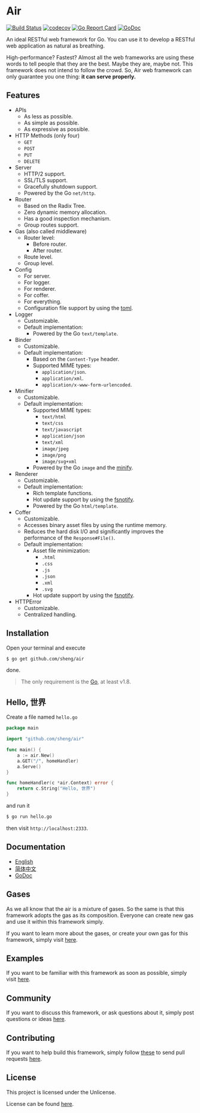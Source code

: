 # Air

[![Build Status](https://travis-ci.org/sheng/air.svg?branch=master)](https://travis-ci.org/sheng/air)
[![codecov](https://codecov.io/gh/sheng/air/branch/master/graph/badge.svg)](https://codecov.io/gh/sheng/air)
[![Go Report Card](https://goreportcard.com/badge/github.com/sheng/air)](https://goreportcard.com/report/github.com/sheng/air)
[![GoDoc](https://godoc.org/github.com/sheng/air?status.svg)](https://godoc.org/github.com/sheng/air)

An ideal RESTful web framework for Go. You can use it to develop a RESTful web application as
natural as breathing.

High-performance? Fastest? Almost all the web frameworks are using these words to tell people that
they are the best. Maybe they are, maybe not. This framework does not intend to follow the crowd.
So, Air web framework can only guarantee you one thing: **it can serve properly.**

## Features

* APIs
	* As less as possible.
	* As simple as possible.
	* As expressive as possible.
* HTTP Methods (only four)
	* `GET`
	* `POST`
	* `PUT`
	* `DELETE`
* Server
	* HTTP/2 support.
	* SSL/TLS support.
	* Gracefully shutdown support.
	* Powered by the Go `net/http`.
* Router
	* Based on the Radix Tree.
	* Zero dynamic memory allocation.
	* Has a good inspection mechanism.
	* Group routes support.
* Gas (also called middleware)
	* Router level:
		* Before router.
		* After router.
	* Route level.
	* Group level.
* Config
	* For server.
	* For logger.
	* For renderer.
	* For coffer.
	* For everything.
	* Configuration file support by using the [toml](https://github.com/BurntSushi/toml).
* Logger
	* Customizable.
	* Default implementation:
		* Powered by the Go `text/template`.
* Binder
	* Customizable.
	* Default implementation:
		* Based on the `Content-Type` header.
		* Supported MIME types:
			* `application/json`.
			* `application/xml`.
			* `application/x-www-form-urlencoded`.
* Minifier
	* Customizable.
	* Default implementation:
		* Supported MIME types:
			* `text/html`
			* `text/css`
			* `text/javascript`
			* `application/json`
			* `text/xml`
			* `image/jpeg`
			* `image/png`
			* `image/svg+xml`
		* Powered by the Go `image` and the [minify](https://github.com/tdewolff/minify).
* Renderer
	* Customizable.
	* Default implementation:
		* Rich template functions.
		* Hot update support by using the [fsnotify](https://github.com/fsnotify/fsnotify).
		* Powered by the Go `html/template`.
* Coffer
	* Customizable.
	* Accesses binary asset files by using the runtime memory.
	* Reduces the hard disk I/O and significantly improves the performance of the `Response#File()`.
	* Default implementation:
		* Asset file minimization:
			* `.html`
			* `.css`
			* `.js`
			* `.json`
			* `.xml`
			* `.svg`
		* Hot update support by using the [fsnotify](https://github.com/fsnotify/fsnotify).
* HTTPError
	* Customizable.
	* Centralized handling.

## Installation

Open your terminal and execute

```bash
$ go get github.com/sheng/air
```

done.

> The only requirement is the [Go](https://golang.org/dl/), at least v1.8.

## Hello, 世界

Create a file named `hello.go`

```go
package main

import "github.com/sheng/air"

func main() {
	a := air.New()
	a.GET("/", homeHandler)
	a.Serve()
}

func homeHandler(c *air.Context) error {
	return c.String("Hello, 世界")
}
```

and run it

```bash
$ go run hello.go
```

then visit `http://localhost:2333`.

## Documentation

* [English](https://github.com/sheng/air/wiki/Documentation)
* [简体中文](https://github.com/sheng/air/wiki/文档)
* [GoDoc](https://godoc.org/github.com/sheng/air)

## Gases

As we all know that the air is a mixture of gases. So the same is that this framework adopts the
gas as its composition. Everyone can create new gas and use it within this framework simply.

If you want to learn more about the gases, or create your own gas for this framework, simply visit
[here](https://github.com/sheng/gases).

## Examples

If you want to be familiar with this framework as soon as possible, simply visit
[here](https://github.com/sheng/atmosphere).

## Community

If you want to discuss this framework, or ask questions about it, simply post questions or ideas
[here](https://github.com/sheng/air/issues).

## Contributing

If you want to help build this framework, simply follow
[these](https://github.com/sheng/air/wiki/Contributing) to send pull requests
[here](https://github.com/sheng/air/pulls).

## License

This project is licensed under the Unlicense.

License can be found [here](LICENSE).
